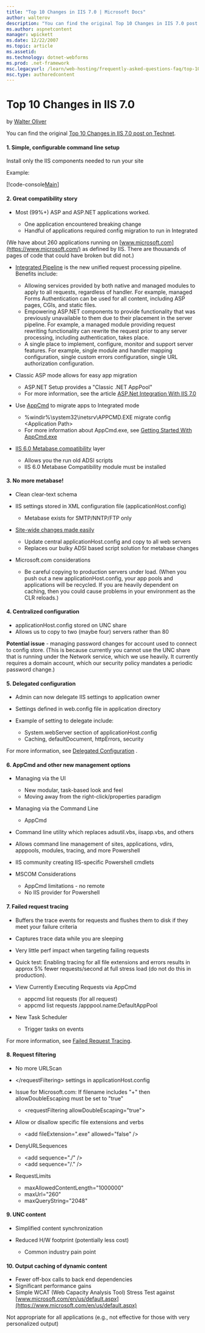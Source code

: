 ```yaml
---
title: "Top 10 Changes in IIS 7.0 | Microsoft Docs"
author: walterov
description: "You can find the original Top 10 Changes in IIS 7.0 post on Technet . 1. Simple, configurable command line setup Install only the IIS components needed to ru..."
ms.author: aspnetcontent
manager: wpickett
ms.date: 12/22/2007
ms.topic: article
ms.assetid: 
ms.technology: dotnet-webforms
ms.prod: .net-framework
msc.legacyurl: /learn/web-hosting/frequently-asked-questions-faq/top-10-changes-in-iis7
msc.type: authoredcontent
---
```

Top 10 Changes in IIS 7.0
====================
by [Walter Oliver](https://github.com/walterov)

You can find the original [Top 10 Changes in IIS 7.0 post on Technet](http://blogs.technet.com/mscom/archive/2007/09/07/the-tasty-morsels-found-in-dogfood-mscom-ops-top-10-changes-in-iis7-0.aspx).

#### 1. Simple, configurable command line setup

Install only the IIS components needed to run your site

Example:


[!code-console[Main](top-10-changes-in-iis7/samples/sample1.cmd)]


#### 2. Great compatibility story

- Most (99%+) ASP and ASP.NET applications worked.

    - One application encountered breaking change
    - Handful of applications required config migration to run in Integrated

(We have about 260 applications running on [www.microsoft.com](https://www.microsoft.com/) as defined by IIS. There are thousands of pages of code that could have broken but did not.)

- [Integrated Pipeline](../../application-frameworks/building-and-running-aspnet-applications/how-to-take-advantage-of-the-iis-integrated-pipeline.md) is the new unified request processing pipeline. Benefits include:

    - Allowing services provided by both native and managed modules to apply to all requests, regardless of handler. For example, managed Forms Authentication can be used for all content, including ASP pages, CGIs, and static files.
    - Empowering ASP.NET components to provide functionality that was previously unavailable to them due to their placement in the server pipeline. For example, a managed module providing request rewriting functionality can rewrite the request prior to any server processing, including authentication, takes place.
    - A single place to implement, configure, monitor and support server features. For example, single module and handler mapping configuration, single custom errors configuration, single URL authorization configuration.
- Classic ASP mode allows for easy app migration

    - ASP.NET Setup provides a "Classic .NET AppPool"
    - For more information, see the article [ASP.Net Integration With IIS 7.0](../../application-frameworks/building-and-running-aspnet-applications/aspnet-integration-with-iis.md)
- Use [AppCmd](../../get-started/getting-started-with-iis/getting-started-with-appcmdexe.md) to migrate apps to Integrated mode

    - %windir%\system32\inetsrv\APPCMD.EXE migrate config &lt;Application Path&gt;
    - For more information about AppCmd.exe, see [Getting Started With AppCmd.exe](../../get-started/getting-started-with-iis/getting-started-with-appcmdexe.md)
- [IIS 6.0 Metabase compatibility](../../manage/managing-your-configuration-settings/metabase-compatibility-with-iis-7-and-above.md) layer

    - Allows you the run old ADSI scripts
    - IIS 6.0 Metabase Compatibility module must be installed

#### 3. No more metabase!

- Clean clear-text schema
- IIS settings stored in XML configuration file (applicationHost.config)

    - Metabase exists for SMTP/NNTP/FTP only
- [Site-wide changes made easily](../../get-started/introduction-to-iis/web-site-deployment-made-easy.md)

    - Update central applicationHost.config and copy to all web servers
    - Replaces our bulky ADSI based script solution for metabase changes
- Microsoft.com considerations

    - Be careful copying to production servers under load. (When you push out a new applicationHost.config, your app pools and applications will be recycled. If you are heavily dependent on caching, then you could cause problems in your environment as the CLR reloads.)

#### 4. Centralized configuration

- applicationHost.config stored on UNC share
- Allows us to copy to two (maybe four) servers rather than 80

**Potential issue** - managing password changes for account used to connect to config store. (This is because currently you cannot use the UNC share that is running under the Network service, which we use heavily. It currently requires a domain account, which our security policy mandates a periodic password change.)

#### 5. Delegated configuration

- Admin can now delegate IIS settings to application owner
- Settings defined in web.config file in application directory
- Example of setting to delegate include:

    - System.webServer section of applicationHost.config
    - Caching, defaultDocument, httpErrors, security

For more information, see [Delegated Configuration](../../manage/managing-your-configuration-settings/how-to-use-configuration-delegation-in-iis.md) .

#### 6. AppCmd and other new management options

- Managing via the UI

    - New modular, task-based look and feel
    - Moving away from the right-click/properties paradigm
- Managing via the Command Line

    - AppCmd
- Command line utility which replaces adsutil.vbs, iisapp.vbs, and others
- Allows command line management of sites, applications, vdirs, apppools, modules, tracing, and more Powershell
- IIS community creating IIS-specific Powershell cmdlets
- MSCOM Considerations

    - AppCmd limitations - no remote
    - No IIS provider for Powershell

#### 7. Failed request tracing

- Buffers the trace events for requests and flushes them to disk if they meet your failure criteria
- Captures trace data while you are sleeping
- Very little perf impact when targeting failing requests
- Quick test: Enabling tracing for all file extensions and errors results in approx 5% fewer requests/second at full stress load (do not do this in production).
- View Currently Executing Requests via AppCmd 

    - appcmd list requests (for all request)
    - appcmd list requests /apppool.name:DefaultAppPool
- New Task Scheduler

    - Trigger tasks on events

For more information, see [Failed Request Tracing](../../troubleshoot/using-failed-request-tracing/troubleshooting-failed-requests-using-tracing-in-iis.md).

#### 8. Request filtering

- No more URLScan
- &lt;/requestFiltering&gt; settings in applicationHost.config
- Issue for Microsoft.com: If filename includes "+" then allowDoubleEscaping must be set to "true"

    - &lt;requestFiltering allowDoubleEscaping="true"&gt;
- Allow or disallow specific file extensions and verbs

    - &lt;add fileExtension=".exe" allowed="false" /&gt;
- DenyURLSequences 

    - &lt;add sequence="./" /&gt;
    - &lt;add sequence="/." /&gt;
- RequestLimits 

    - maxAllowedContentLength="1000000"
    - maxUrl="260"
    - maxQueryString="2048"

#### 9. UNC content

- Simplified content synchronization
- Reduced H/W footprint (potentially less cost)

    - Common industry pain point

#### 10. Output caching of dynamic content

- Fewer off-box calls to back end dependencies
- Significant performance gains
- Simple WCAT (Web Capacity Analysis Tool) Stress Test against [www.microsoft.com/en/us/default.aspx](https://www.microsoft.com/en/us/default.aspx)

Not appropriate for all applications (e.g., not effective for those with very personalized output)